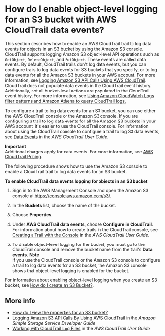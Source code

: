 # How do I enable object\-level logging for an S3 bucket with AWS CloudTrail data events?<a name="enable-cloudtrail-events"></a>

This section describes how to enable an AWS CloudTrail trail to log data events for objects in an S3 bucket by using the Amazon S3 console\. CloudTrail supports logging Amazon S3 object\-level API operations such as `GetObject`, `DeleteObject`, and `PutObject`\. These events are called data events\. By default, CloudTrail trails don't log data events, but you can configure trails to log data events for S3 buckets that you specify, or to log data events for all the Amazon S3 buckets in your AWS account\. For more information, see [ Logging Amazon S3 API Calls Using AWS CloudTrail](https://docs.aws.amazon.com/AmazonS3/latest/dev/cloudtrail-logging)\. CloudTrail does not populate data events in the CloudTrail event history\. Additionally, not all bucket\-level actions are populated in the CloudTrail event history\. For more information, see [Using Amazon CloudWatch Logs filter patterns and Amazon Athena to query CloudTrail logs\. ](https://aws.amazon.com/premiumsupport/knowledge-center/find-cloudtrail-object-level-events/)

To configure a trail to log data events for an S3 bucket, you can use either the AWS CloudTrail console or the Amazon S3 console\. If you are configuring a trail to log data events for all the Amazon S3 buckets in your AWS account, it's easier to use the CloudTrail console\. For information about using the CloudTrail console to configure a trail to log S3 data events, see [ Data Events](https://docs.aws.amazon.com/awscloudtrail/latest/userguide/logging-management-and-data-events-with-cloudtrail.html#logging-data-events) in the *AWS CloudTrail User Guide*\. 

**Important**  
Additional charges apply for data events\. For more information, see [AWS CloudTrail Pricing](https://aws.amazon.com/cloudtrail/pricing/)\. 

The following procedure shows how to use the Amazon S3 console to enable a CloudTrail trail to log data events for an S3 bucket\.

**To enable CloudTrail data events logging for objects in an S3 bucket**

1. Sign in to the AWS Management Console and open the Amazon S3 console at [https://console\.aws\.amazon\.com/s3/](https://console.aws.amazon.com/s3/)\.

1. In the **Buckets** list, choose the name of the bucket\.

    

1. Choose **Properties**\.

    

1. Under **AWS CloudTrail data events**, choose **Configure in CloudTrail**\. For information about how to create trails in the CloudTrail console, see [ Creating a Trail with the Console](https://docs.aws.amazon.com/awscloudtrail/latest/userguide/cloudtrail-create-and-update-a-trail-by-using-the-console.html) in the *AWS CloudTrail User Guide*\. 

1. To disable object\-level logging for the bucket, you must go to the CloudTrail console and remove the bucket name from the trail's **Data events**\.
**Note**  
If you use the CloudTrail console or the Amazon S3 console to configure a trail to log data events for an S3 bucket, the Amazon S3 console shows that object\-level logging is enabled for the bucket\. 

For information about enabling object\-level logging when you create an S3 bucket, see [How do I create an S3 Bucket?](create-bucket.md)\.

## More info<a name="enable-cloudtrail-events-moreinfo"></a>
+ [How do I view the properties for an S3 bucket?](view-bucket-properties.md)
+ [ Logging Amazon S3 API Calls By Using AWS CloudTrail](https://docs.aws.amazon.com/AmazonS3/latest/dev/cloudtrail-logging.html) in the *Amazon Simple Storage Service Developer Guide* 
+ [ Working with CloudTrail Log Files](https://docs.aws.amazon.com/awscloudtrail/latest/userguide/cloudtrail-working-with-log-files.html) in the *AWS CloudTrail User Guide*